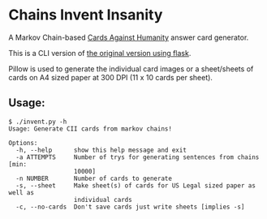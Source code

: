 # Chains Invent Insanity
A Markov Chain-based [Cards Against Humanity](https://cardsagainsthumanity.com) answer card generator.

This is a CLI version of [the original version using flask](https://github.com/tuxotaku/chains-invent-insanity).

Pillow is used to generate the individual card images or a sheet/sheets of cards on A4 sized paper at 300 DPI (11 x 10 cards per sheet).

## Usage:

```
$ ./invent.py -h
Usage: Generate CII cards from markov chains!

Options:
  -h, --help      show this help message and exit
  -a ATTEMPTS     Number of trys for generating sentences from chains [min:
                  10000]
  -n NUMBER       Number of cards to generate
  -s, --sheet     Make sheet(s) of cards for US Legal sized paper as well as
                  individual cards
  -c, --no-cards  Don't save cards just write sheets [implies -s]
  ```
